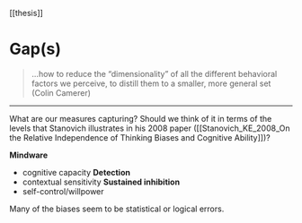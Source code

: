 [[thesis]]

# Gap(s)
>...how to reduce the “dimensionality” of all the different behavioral factors we perceive, to distill them to a smaller, more general set (Colin Camerer)

---
What are our measures capturing?
Should we think of it in terms of the levels that Stanovich illustrates in his 2008 paper ([[Stanovich_KE_2008_On the Relative Independence of Thinking Biases and Cognitive Ability]])? 

**Mindware**
- cognitive capacity
**Detection**
- contextual sensitivity
**Sustained inhibition**
- self-control/willpower

Many of the biases seem to be statistical or logical errors.